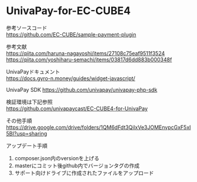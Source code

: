 # UnivaPay-for-EC-CUBE4

参考ソースコード  
https://github.com/EC-CUBE/sample-payment-plugin

参考文献  
https://qiita.com/haruna-nagayoshi/items/27108c75eaf9511f3524  
https://qiita.com/yoshiharu-semachi/items/03817d6dd883b000348f

UnivaPayドキュメント  
https://docs.gyro-n.money/guides/widget-javascript/

UnivaPay SDK
https://github.com/univapay/univapay-php-sdk

検証環境は下記参照  
https://github.com/univapaycast/EC-CUBE4-for-UnivaPay

その他手順
https://drive.google.com/drive/folders/1QM6dFdt3QilxVe3JOMEnvpcGxF5xI5BI?usp=sharing

アップデート手順
1. composer.json内のversionを上げる
2. masterにコミット後github内でバージョンタグの作成
3. サポート向けドライブに作成されたファイルをアップロード
